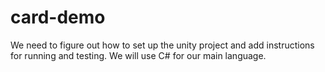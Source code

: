 # card-demo

We need to figure out how to set up the unity project and add instructions for running and testing.
We will use C# for our main language.
